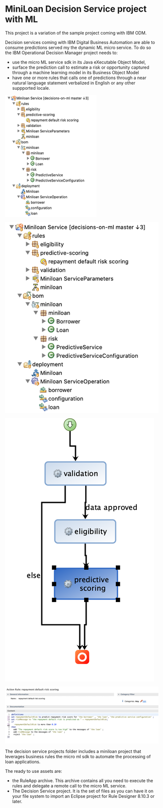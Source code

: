 # MiniLoan Decision Service project with ML

This project is a variation of the sample project coming with IBM ODM.

Decision services coming with IBM Digital Business Automation are able to consume predictions served my the dynamic ML micro service. To do so the IBM Operational Decision Manager project needs to:
- use the micro ML service sdk in its Java eXecutable Object Model,
- surface the prediction call to estimate a risk or opportunity captured through a machine learning model in its Business Object Model
- have one or more rules that calls one of predictions through a near natural language statement verbalized in English or any other suppported locale.

<img src="../docs/images/miniloan-with-ml-rule-explorer.png" alt="Decision Service project in the Rule Explorer" width="300" height="400">

![Decision Service project in the Rule Explorer](../docs/images/miniloan-with-ml-rule-explorer.png "The extended miniloan project in the Rule Explorer")

![Ruleflow calling the prediction](../docs/images/miniloan-with-ml-ruleflow.png "A ruleflow with a task that cares about the ML estimated risk management")

![Rule calling the prediction](../docs/images/rule-with-ml.png "A rule calling a prediction of a repayment loan default")
 
The decision service projects folder includes a miniloan project that leverages business rules the micro ml sdk to automate the processing of loan applications.

The ready to use assets are:
- the RuleApp archive. This archive contains all you need to execute the rules and delegate a remote call to the micro ML service.
- The Decision Service project. It is the set of files as you can have it on your file system to import an Eclipse project for Rule Designer 8.10.3 or later.
